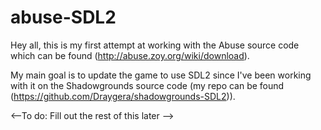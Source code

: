 abuse-SDL2
==========

Hey all, this is my first attempt at working with the Abuse source code which can be found <here>(http://abuse.zoy.org/wiki/download).

My main goal is to update the game to use SDL2 since I've been working with it on the Shadowgrounds source code (my repo can be found <here>(https://github.com/Draygera/shadowgrounds-SDL2)).

<--To do: Fill out the rest of this later -->
